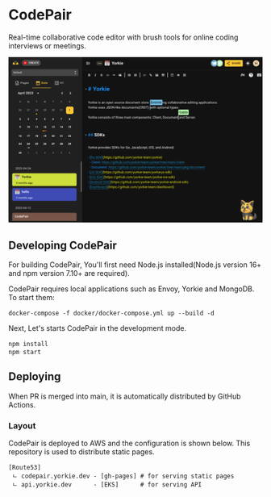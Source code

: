 # CodePair

Real-time collaborative code editor with brush tools for online coding interviews or meetings.

![Screenshot](media/screenshot.png)

## Developing CodePair
For building CodePair, You'll first need Node.js installed(Node.js version 16+ and npm version 7.10+ are required).

CodePair requires local applications such as Envoy, Yorkie and MongoDB. To start them:

```
docker-compose -f docker/docker-compose.yml up --build -d
```

Next, Let's starts CodePair in the development mode.

```
npm install
npm start
```

## Deploying

When PR is merged into main, it is automatically distributed by GitHub Actions.

### Layout

CodePair is deployed to AWS and the configuration is shown below. This repository is used to distribute static pages.

```
[Route53]
 ㄴ codepair.yorkie.dev - [gh-pages] # for serving static pages
 ㄴ api.yorkie.dev      - [EKS]      # for serving API
```
